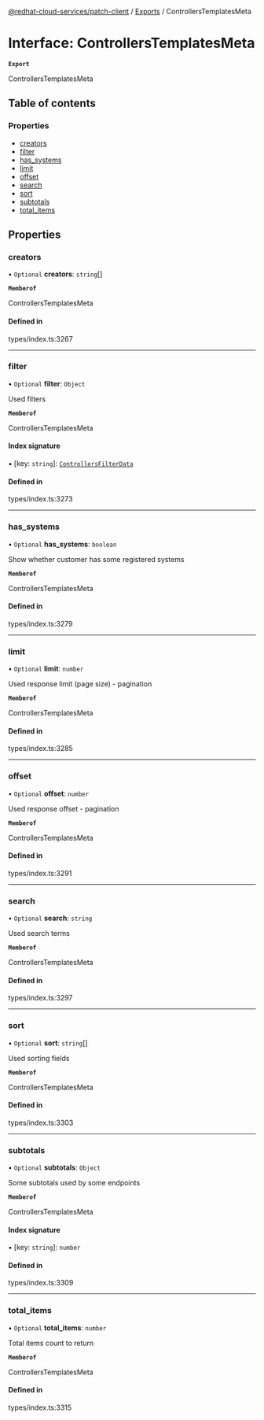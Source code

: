 [@redhat-cloud-services/patch-client](../README.md) / [Exports](../modules.md) / ControllersTemplatesMeta

# Interface: ControllersTemplatesMeta

**`Export`**

ControllersTemplatesMeta

## Table of contents

### Properties

- [creators](ControllersTemplatesMeta.md#creators)
- [filter](ControllersTemplatesMeta.md#filter)
- [has\_systems](ControllersTemplatesMeta.md#has_systems)
- [limit](ControllersTemplatesMeta.md#limit)
- [offset](ControllersTemplatesMeta.md#offset)
- [search](ControllersTemplatesMeta.md#search)
- [sort](ControllersTemplatesMeta.md#sort)
- [subtotals](ControllersTemplatesMeta.md#subtotals)
- [total\_items](ControllersTemplatesMeta.md#total_items)

## Properties

### creators

• `Optional` **creators**: `string`[]

**`Memberof`**

ControllersTemplatesMeta

#### Defined in

types/index.ts:3267

___

### filter

• `Optional` **filter**: `Object`

Used filters

**`Memberof`**

ControllersTemplatesMeta

#### Index signature

▪ [key: `string`]: [`ControllersFilterData`](ControllersFilterData.md)

#### Defined in

types/index.ts:3273

___

### has\_systems

• `Optional` **has\_systems**: `boolean`

Show whether customer has some registered systems

**`Memberof`**

ControllersTemplatesMeta

#### Defined in

types/index.ts:3279

___

### limit

• `Optional` **limit**: `number`

Used response limit (page size) - pagination

**`Memberof`**

ControllersTemplatesMeta

#### Defined in

types/index.ts:3285

___

### offset

• `Optional` **offset**: `number`

Used response offset - pagination

**`Memberof`**

ControllersTemplatesMeta

#### Defined in

types/index.ts:3291

___

### search

• `Optional` **search**: `string`

Used search terms

**`Memberof`**

ControllersTemplatesMeta

#### Defined in

types/index.ts:3297

___

### sort

• `Optional` **sort**: `string`[]

Used sorting fields

**`Memberof`**

ControllersTemplatesMeta

#### Defined in

types/index.ts:3303

___

### subtotals

• `Optional` **subtotals**: `Object`

Some subtotals used by some endpoints

**`Memberof`**

ControllersTemplatesMeta

#### Index signature

▪ [key: `string`]: `number`

#### Defined in

types/index.ts:3309

___

### total\_items

• `Optional` **total\_items**: `number`

Total items count to return

**`Memberof`**

ControllersTemplatesMeta

#### Defined in

types/index.ts:3315
